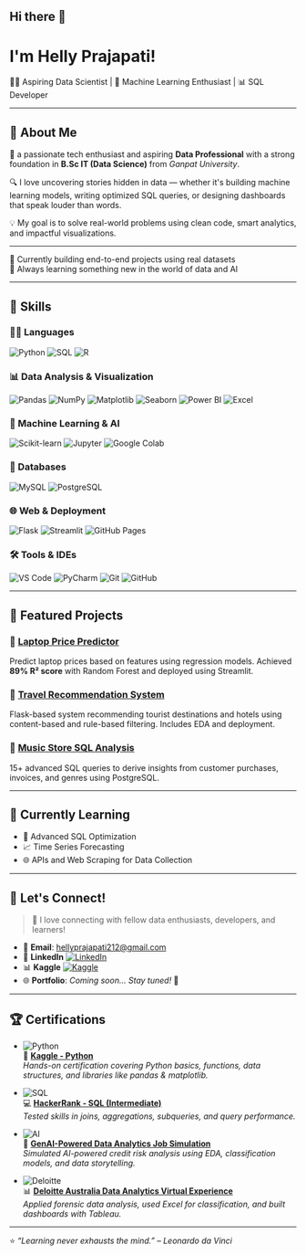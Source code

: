 ## Hi there 👋
#  I'm Helly Prajapati!

 👩‍💻 Aspiring Data Scientist | 🤖 Machine Learning Enthusiast | 📊 SQL Developer 

---

## 🚀 About Me

🌱 a passionate tech enthusiast and aspiring **Data Professional** with a strong foundation in **B.Sc IT (Data Science)** from *Ganpat University*.

🔍 I love uncovering stories hidden in data — whether it's building machine learning models, writing optimized SQL queries, or designing dashboards that speak louder than words.

💡 My goal is to solve real-world problems using clean code, smart analytics, and impactful visualizations.

---

🔭 Currently building end-to-end projects using real datasets  
🌱 Always learning something new in the world of data and AI  
  
---
## 🚀 Skills

### 👩‍💻 Languages
![Python](https://img.shields.io/badge/Python-3776AB?style=for-the-badge&logo=python&logoColor=white)
![SQL](https://img.shields.io/badge/SQL-336791?style=for-the-badge&logo=postgresql&logoColor=white)
![R](https://img.shields.io/badge/R-276DC3?style=for-the-badge&logo=r&logoColor=white)

### 📊 Data Analysis & Visualization
![Pandas](https://img.shields.io/badge/Pandas-150458?style=for-the-badge&logo=pandas&logoColor=white)
![NumPy](https://img.shields.io/badge/Numpy-013243?style=for-the-badge&logo=numpy&logoColor=white)
![Matplotlib](https://img.shields.io/badge/Matplotlib-008080?style=for-the-badge&logo=plotly&logoColor=white)
![Seaborn](https://img.shields.io/badge/Seaborn-5382a1?style=for-the-badge)
![Power BI](https://img.shields.io/badge/Power_BI-F2C811?style=for-the-badge&logo=powerbi&logoColor=black)
![Excel](https://img.shields.io/badge/MS_Excel-217346?style=for-the-badge&logo=microsoft-excel&logoColor=white)

### 🤖 Machine Learning & AI
![Scikit-learn](https://img.shields.io/badge/Scikit--Learn-F7931E?style=for-the-badge&logo=scikit-learn&logoColor=white)
![Jupyter](https://img.shields.io/badge/Jupyter-F37626?style=for-the-badge&logo=jupyter&logoColor=white)
![Google Colab](https://img.shields.io/badge/Colab-F9AB00?style=for-the-badge&logo=googlecolab&logoColor=black)

### 🧰 Databases
![MySQL](https://img.shields.io/badge/MySQL-00758F?style=for-the-badge&logo=mysql&logoColor=white)
![PostgreSQL](https://img.shields.io/badge/PostgreSQL-336791?style=for-the-badge&logo=postgresql&logoColor=white)

### 🌐 Web & Deployment
![Flask](https://img.shields.io/badge/Flask-000000?style=for-the-badge&logo=flask&logoColor=white)
![Streamlit](https://img.shields.io/badge/Streamlit-FF4B4B?style=for-the-badge&logo=streamlit&logoColor=white)
![GitHub Pages](https://img.shields.io/badge/GitHub_Pages-121013?style=for-the-badge&logo=github&logoColor=white)

### 🛠️ Tools & IDEs
![VS Code](https://img.shields.io/badge/VS_Code-007ACC?style=for-the-badge&logo=visual-studio-code&logoColor=white)
![PyCharm](https://img.shields.io/badge/PyCharm-000000?style=for-the-badge&logo=pycharm&logoColor=white)
![Git](https://img.shields.io/badge/Git-F05032?style=for-the-badge&logo=git&logoColor=white)
![GitHub](https://img.shields.io/badge/GitHub-181717?style=for-the-badge&logo=github&logoColor=white)

---

## 📂 Featured Projects

### 🔹 [Laptop Price Predictor](https://github.com/hellyprajapati/Laptop-Price-Predictor)
Predict laptop prices based on features using regression models. Achieved **89% R² score** with Random Forest and deployed using Streamlit.

### 🔹 [Travel Recommendation System](https://github.com/hellyprajapati/Travel-Recommendation-System)
Flask-based system recommending tourist destinations and hotels using content-based and rule-based filtering. Includes EDA and deployment.

### 🔹 [Music Store SQL Analysis](https://github.com/hellyprajapati/music_store_analysis_sql)
15+ advanced SQL queries to derive insights from customer purchases, invoices, and genres using PostgreSQL.

---

## 🧠 Currently Learning

- 📘 Advanced SQL Optimization
- 📈 Time Series Forecasting
- 🌐 APIs and Web Scraping for Data Collection

---

## 💬 Let's Connect!

> 📢 I love connecting with fellow data enthusiasts, developers, and learners!

- 📧 **Email**: [hellyprajapati212@gmail.com](mailto:hellyprajapati212@gmail.com)  
- 💼 **LinkedIn** [![LinkedIn](https://img.shields.io/badge/-Helly%20Prajapati-blue?style=flat&logo=linkedin&logoColor=white)](https://www.linkedin.com/in/helly-prajapati)  
- 📊 **Kaggle** [![Kaggle](https://img.shields.io/badge/-@helliprajapati-20BEFF?style=flat&logo=kaggle&logoColor=white)](https://www.kaggle.com/helliprajapati)  
- 🌐 **Portfolio**: _Coming soon... Stay tuned!_ 🚀  

---

## 🏆 Certifications

- ![Python](https://img.shields.io/badge/-Python-3776AB?logo=python&logoColor=white&style=flat-square)  
  🐍 [**Kaggle - Python**](https://www.kaggle.com/learn/certification/helliprajapati/python)  
  *Hands-on certification covering Python basics, functions, data structures, and libraries like pandas & matplotlib.*

- ![SQL](https://img.shields.io/badge/-SQL-336791?logo=postgresql&logoColor=white&style=flat-square)  
  💻 [**HackerRank - SQL (Intermediate)**](https://www.hackerrank.com/certificates/iframe/d850dc8d1f4d)  
  *Tested skills in joins, aggregations, subqueries, and query performance.*

- ![AI](https://img.shields.io/badge/-GenAI--Powered--Analytics-blueviolet?style=flat-square&logo=google)  
  🤖 [**GenAI-Powered Data Analytics Job Simulation**](https://drive.google.com/file/d/1_CZIZ61MRHB8MZ7gdafCtHbbkDWy8pD_/view?usp=sharing)  
  *Simulated AI-powered credit risk analysis using EDA, classification models, and data storytelling.*

- ![Deloitte](https://img.shields.io/badge/-Deloitte--Simulation-darkgreen?style=flat-square&logo=deloitte)  
  📊 [**Deloitte Australia Data Analytics Virtual Experience**](https://drive.google.com/file/d/1TGBCxpskc2xq_LkUxtuSmgTo1X4nhII0/view?usp=sharing)  
  *Applied forensic data analysis, used Excel for classification, and built dashboards with Tableau.*

---

⭐️ *“Learning never exhausts the mind.” – Leonardo da Vinci*

<!--
**hellyprajapati/hellyprajapati** is a ✨ _special_ ✨ repository because its `README.md` (this file) appears on your GitHub profile.

Here are some ideas to get you started:

- 🔭 I’m currently working on ...
- 🌱 I’m currently learning ...
- 👯 I’m looking to collaborate on ...
- 🤔 I’m looking for help with ...
- 💬 Ask me about ...
- 📫 How to reach me: ...
- 😄 Pronouns: ...
- ⚡ Fun fact: ...
-->
